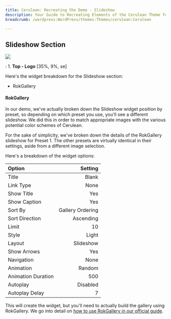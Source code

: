 ```yaml
---
title: Cerulean: Recreating the Demo - Slideshow
description: Your Guide to Recreating Elements of the Cerulean Theme for WordPress
breadcrumb: /wordpress:WordPress/themes:Themes/cerulean:Cerulean

---
```


Slideshow Section
-----
![][demo]

:   1. **Top - Logo** [35%, 9%, se]

Here's the widget breakdown for the Slideshow section:

* RokGallery

#### RokGallery
In our demo, we've actually broken down the Slideshow widget position by preset, so depending on which preset you use, you'll see a different slideshow. We did this in order to match appropriate images with the various potential color schemes of Cerulean.

For the sake of simplicity, we've broken down the details of the RokGallery slideshow for Preset 1. The other presets are virtually identical in their settings, aside from a different image selection.

Here's a breakdown of the widget options: 

| Option             |          Setting |  
| :----------------- | ---------------: |  
| Title              |            Blank |  
| Link Type          |             None |  
| Show Title         |              Yes |  
| Show Caption       |              Yes |  
| Sort By            | Gallery Ordering |  
| Sort Direction     |        Ascending |  
| Limit              |               10 |  
| Style              |            Light |  
| Layout             |        Slideshow |  
| Show Arrows        |              Yes |  
| Navigation         |             None |  
| Animation          |           Random |  
| Animation Duration |              500 |  
| Autoplay           |         Disabled |  
| Autoplay Delay     |                7 |  

This will create the widget, but you'll need to actually build the gallery using RokGallery. We go into detail on [how to use RokGallery in our official guide][rokgallery].

[demo]: assets/cerulean2.jpg
[rokgallery]: ../../plugins/rokgallery/